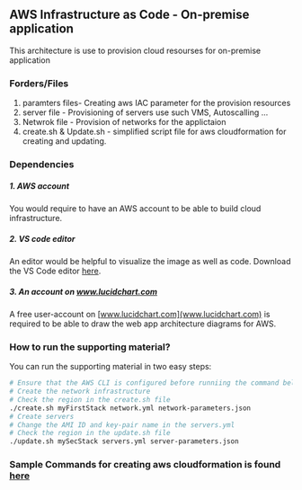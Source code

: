 ## AWS Infrastructure as Code - On-premise application
This architecture is use to provision cloud resourses for on-premise application

### Forders/Files
1. paramters files- Creating aws IAC parameter for the provision resources
2. server file - Provisioning of servers use such VMS, Autoscalling ...
3. Netwrok file - Provision of networks for the applictaion
4. create.sh & Update.sh - simplified script file for aws cloudformation for creating and updating.

### Dependencies
##### 1. AWS account
You would require to have an AWS account to be able to build cloud infrastructure.

##### 2. VS code editor
An editor would be helpful to visualize the image as well as code. Download the VS Code editor [here](https://code.visualstudio.com/download).

##### 3. An account on www.lucidchart.com
A free user-account on [www.lucidchart.com](www.lucidchart.com) is required to be able to draw the web app architecture diagrams for AWS.


### How to run the supporting material?
You can run the supporting material in two easy steps:
```bash
# Ensure that the AWS CLI is configured before runniing the command below
# Create the network infrastructure
# Check the region in the create.sh file
./create.sh myFirstStack network.yml network-parameters.json
# Create servers
# Change the AMI ID and key-pair name in the servers.yml
# Check the region in the update.sh file
./update.sh mySecStack servers.yml server-parameters.json
```


### Sample Commands for creating aws cloudformation is found [here](./commands/README.md) 